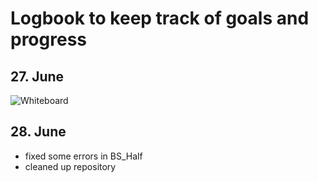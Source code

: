 # Logbook to keep track of goals and progress

## 27. June
![Whiteboard](../img/27_6.jpg)


## 28. June 
* fixed some errors in BS_Half
* cleaned up repository
